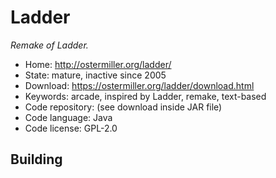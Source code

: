 # Ladder

_Remake of Ladder._

- Home: http://ostermiller.org/ladder/
- State: mature, inactive since 2005
- Download: https://ostermiller.org/ladder/download.html
- Keywords: arcade, inspired by Ladder, remake, text-based
- Code repository: (see download inside JAR file)
- Code language: Java
- Code license: GPL-2.0


## Building
